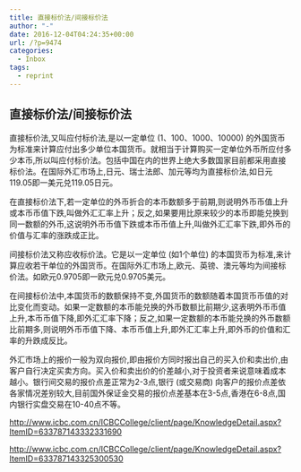 ```yaml
---
title: 直接标价法/间接标价法
author: "-"
date: 2016-12-04T04:24:35+00:00
url: /?p=9474
categories:
  - Inbox
tags:
  - reprint
---
```

## 直接标价法/间接标价法

直接标价法,又叫应付标价法,是以一定单位 (1、100、1000、10000) 的外国货币为标准来计算应付出多少单位本国货币。就相当于计算购买一定单位外币所应付多少本币,所以叫应付标价法。包括中国在内的世界上绝大多数国家目前都采用直接标价法。在国际外汇市场上,日元、瑞士法郎、加元等均为直接标价法,如日元119.05即一美元兑119.05日元。

在直接标价法下,若一定单位的外币折合的本币数额多于前期,则说明外币币值上升或本币币值下跌,叫做外汇汇率上升；反之,如果要用比原来较少的本币即能兑换到同一数额的外币,这说明外币币值下跌或本币币值上升,叫做外汇汇率下跌,即外币的价值与汇率的涨跌成正比。


间接标价法又称应收标价法。它是以一定单位 (如1个单位) 的本国货币为标准,来计算应收若干单位的外国货币。在国际外汇市场上,欧元、英镑、澳元等均为间接标价法。如欧元0.9705即一欧元兑0.9705美元。

在间接标价法中,本国货币的数额保持不变,外国货币的数额随着本国货币币值的对比变化而变动。如果一定数额的本币能兑换的外币数额比前期少,这表明外币币值上升,本币币值下降,即外汇汇率下降；反之,如果一定数额的本币能兑换的外币数额比前期多,则说明外币币值下降、本币币值上升,即外汇汇率上升,即外币的价值和汇率的升跌成反比。

外汇市场上的报价一般为双向报价,即由报价方同时报出自己的买入价和卖出价,由客户自行决定买卖方向。买入价和卖出价的价差越小,对于投资者来说意味着成本越小。银行间交易的报价点差正常为2-3点,银行 (或交易商) 向客户的报价点差依各家情况差别较大,目前国外保证金交易的报价点差基本在3-5点,香港在6-8点,国内银行实盘交易在10-40点不等。


http://www.icbc.com.cn/ICBCCollege/client/page/KnowledgeDetail.aspx?ItemID=633787143332331690

http://www.icbc.com.cn/ICBCCollege/client/page/KnowledgeDetail.aspx?ItemID=633787143325300530